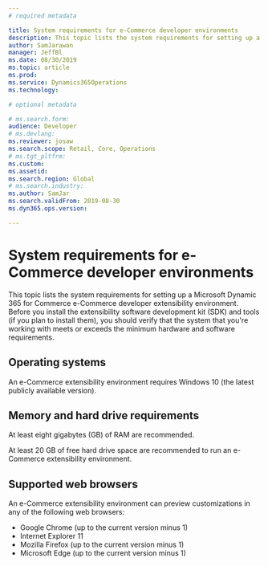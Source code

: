 ```yaml
---
# required metadata

title: System requirements for e-Commerce developer environments
description: This topic lists the system requirements for setting up a Microsoft Dynamic 365 for Commerce e-Commerce developer extensibility environment.
author: SamJarawan
manager: JeffBl
ms.date: 08/30/2019
ms.topic: article
ms.prod: 
ms.service: Dynamics365Operations
ms.technology: 

# optional metadata

# ms.search.form: 
audience: Developer
# ms.devlang: 
ms.reviewer: josaw
ms.search.scope: Retail, Core, Operations
# ms.tgt_pltfrm: 
ms.custom: 
ms.assetid: 
ms.search.region: Global
# ms.search.industry: 
ms.author: SamJar
ms.search.validFrom: 2019-08-30
ms.dyn365.ops.version: 

---
```

# System requirements for e-Commerce developer environments

This topic lists the system requirements for setting up a Microsoft Dynamic 365 for Commerce e-Commerce developer extensibility environment. Before you install the extensibility software development kit (SDK) and tools (if you plan to install them), you should verify that the system that you're working with meets or exceeds the minimum hardware and software requirements.

## Operating systems

An e-Commerce extensibility environment requires Windows 10 (the latest publicly available version).

## Memory and hard drive requirements

At least eight gigabytes (GB) of RAM are recommended.

At least 20 GB of free hard drive space are recommended to run an e-Commerce extensibility environment.

## Supported web browsers

An e-Commerce extensibility environment can preview customizations in any of the following web browsers:

* Google Chrome (up to the current version minus 1)
* Internet Explorer 11
* Mozilla Firefox (up to the current version minus 1)
* Microsoft Edge (up to the current version minus 1)
